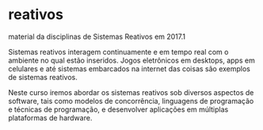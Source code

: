 # reativos
material da disciplinas de Sistemas Reativos em 2017.1

Sistemas reativos interagem continuamente e em tempo real com o ambiente  no qual estão inseridos. Jogos eletrônicos em desktops, apps em celulares e até sistemas embarcados na internet das coisas são exemplos de sistemas reativos.

Neste curso iremos abordar os sistemas reativos sob diversos aspectos de software, tais como modelos de concorrência, linguagens de programação e técnicas de programação, e desenvolver aplicações em múltiplas plataformas de hardware.
